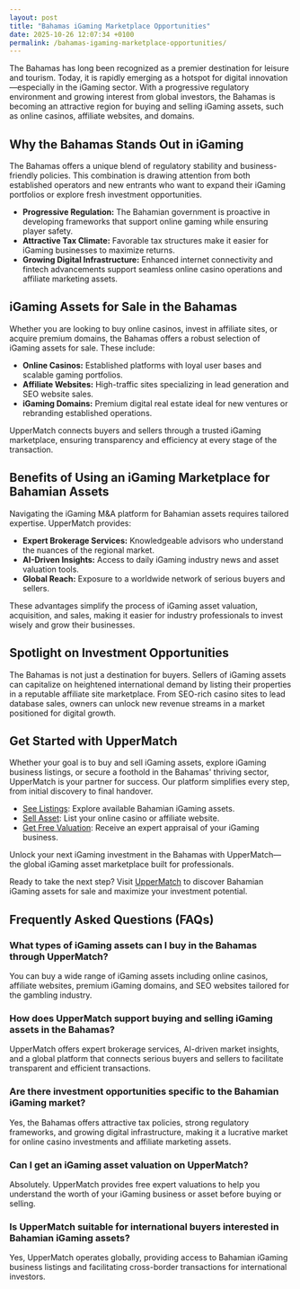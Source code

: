 ```yaml
---
layout: post
title: "Bahamas iGaming Marketplace Opportunities"
date: 2025-10-26 12:07:34 +0100
permalink: /bahamas-igaming-marketplace-opportunities/
---
```

The Bahamas has long been recognized as a premier destination for leisure and tourism. Today, it is rapidly emerging as a hotspot for digital innovation—especially in the iGaming sector. With a progressive regulatory environment and growing interest from global investors, the Bahamas is becoming an attractive region for buying and selling iGaming assets, such as online casinos, affiliate websites, and domains.

## Why the Bahamas Stands Out in iGaming

The Bahamas offers a unique blend of regulatory stability and business-friendly policies. This combination is drawing attention from both established operators and new entrants who want to expand their iGaming portfolios or explore fresh investment opportunities.

- **Progressive Regulation:** The Bahamian government is proactive in developing frameworks that support online gaming while ensuring player safety.
- **Attractive Tax Climate:** Favorable tax structures make it easier for iGaming businesses to maximize returns.
- **Growing Digital Infrastructure:** Enhanced internet connectivity and fintech advancements support seamless online casino operations and affiliate marketing assets.

## iGaming Assets for Sale in the Bahamas

Whether you are looking to buy online casinos, invest in affiliate sites, or acquire premium domains, the Bahamas offers a robust selection of iGaming assets for sale. These include:

- **Online Casinos:** Established platforms with loyal user bases and scalable gaming portfolios.
- **Affiliate Websites:** High-traffic sites specializing in lead generation and SEO website sales.
- **iGaming Domains:** Premium digital real estate ideal for new ventures or rebranding established operations.

UpperMatch connects buyers and sellers through a trusted iGaming marketplace, ensuring transparency and efficiency at every stage of the transaction.

## Benefits of Using an iGaming Marketplace for Bahamian Assets

Navigating the iGaming M&A platform for Bahamian assets requires tailored expertise. UpperMatch provides:

- **Expert Brokerage Services:** Knowledgeable advisors who understand the nuances of the regional market.
- **AI-Driven Insights:** Access to daily iGaming industry news and asset valuation tools.
- **Global Reach:** Exposure to a worldwide network of serious buyers and sellers.

These advantages simplify the process of iGaming asset valuation, acquisition, and sales, making it easier for industry professionals to invest wisely and grow their businesses.

## Spotlight on Investment Opportunities

The Bahamas is not just a destination for buyers. Sellers of iGaming assets can capitalize on heightened international demand by listing their properties in a reputable affiliate site marketplace. From SEO-rich casino sites to lead database sales, owners can unlock new revenue streams in a market positioned for digital growth.

## Get Started with UpperMatch

Whether your goal is to buy and sell iGaming assets, explore iGaming business listings, or secure a foothold in the Bahamas' thriving sector, UpperMatch is your partner for success. Our platform simplifies every step, from initial discovery to final handover.

- [See Listings](https://www.uppermatch.com): Explore available Bahamian iGaming assets.
- [Sell Asset](https://www.uppermatch.com): List your online casino or affiliate website.
- [Get Free Valuation](https://www.uppermatch.com): Receive an expert appraisal of your iGaming business.

Unlock your next iGaming investment in the Bahamas with UpperMatch—the global iGaming asset marketplace built for professionals.

Ready to take the next step? Visit [UpperMatch](https://www.uppermatch.com) to discover Bahamian iGaming assets for sale and maximize your investment potential.

## Frequently Asked Questions (FAQs)

### What types of iGaming assets can I buy in the Bahamas through UpperMatch?  
You can buy a wide range of iGaming assets including online casinos, affiliate websites, premium iGaming domains, and SEO websites tailored for the gambling industry.

### How does UpperMatch support buying and selling iGaming assets in the Bahamas?  
UpperMatch offers expert brokerage services, AI-driven market insights, and a global platform that connects serious buyers and sellers to facilitate transparent and efficient transactions.

### Are there investment opportunities specific to the Bahamian iGaming market?  
Yes, the Bahamas offers attractive tax policies, strong regulatory frameworks, and growing digital infrastructure, making it a lucrative market for online casino investments and affiliate marketing assets.

### Can I get an iGaming asset valuation on UpperMatch?  
Absolutely. UpperMatch provides free expert valuations to help you understand the worth of your iGaming business or asset before buying or selling.

### Is UpperMatch suitable for international buyers interested in Bahamian iGaming assets?  
Yes, UpperMatch operates globally, providing access to Bahamian iGaming business listings and facilitating cross-border transactions for international investors.

<script type="application/ld+json">
{
  "@context": "https://schema.org",
  "@type": "BlogPosting",
  "headline": "Bahamas iGaming Marketplace Opportunities",
  "description": "Explore the growing opportunities in the Bahamas iGaming marketplace including buying and selling online casinos, affiliate websites, and domains through UpperMatch.",
  "image": "https://www.uppermatch.com/assets/images/blog/bahamas-igaming-marketplace.jpg",
  "author": {
    "@type": "Person",
    "name": "UpperMatch"
  },
  "publisher": {
    "@type": "Organization",
    "name": "UpperMatch",
    "logo": {
      "@type": "ImageObject",
      "url": "https://www.uppermatch.com/assets/images/uppermatch-logo.png"
    }
  },
  "datePublished": "2024-06-01",
  "mainEntityOfPage": {
    "@type": "WebPage",
    "@id": "https://www.uppermatch.com/blog/bahamas-igaming-marketplace-opportunities"
  }
}
</script>

<script type="application/ld+json">
{
  "@context": "https://schema.org",
  "@type": "FAQPage",
  "mainEntity": [
    {
      "@type": "Question",
      "name": "What types of iGaming assets can I buy in the Bahamas through UpperMatch?",
      "acceptedAnswer": {
        "@type": "Answer",
        "text": "You can buy a wide range of iGaming assets including online casinos, affiliate websites, premium iGaming domains, and SEO websites tailored for the gambling industry."
      }
    },
    {
      "@type": "Question",
      "name": "How does UpperMatch support buying and selling iGaming assets in the Bahamas?",
      "acceptedAnswer": {
        "@type": "Answer",
        "text": "UpperMatch offers expert brokerage services, AI-driven market insights, and a global platform that connects serious buyers and sellers to facilitate transparent and efficient transactions."
      }
    },
    {
      "@type": "Question",
      "name": "Are there investment opportunities specific to the Bahamian iGaming market?",
      "acceptedAnswer": {
        "@type": "Answer",
        "text": "Yes, the Bahamas offers attractive tax policies, strong regulatory frameworks, and growing digital infrastructure, making it a lucrative market for online casino investments and affiliate marketing assets."
      }
    },
    {
      "@type": "Question",
      "name": "Can I get an iGaming asset valuation on UpperMatch?",
      "acceptedAnswer": {
        "@type": "Answer",
        "text": "Absolutely. UpperMatch provides free expert valuations to help you understand the worth of your iGaming business or asset before buying or selling."
      }
    },
    {
      "@type": "Question",
      "name": "Is UpperMatch suitable for international buyers interested in Bahamian iGaming assets?",
      "acceptedAnswer": {
        "@type": "Answer",
        "text": "Yes, UpperMatch operates globally, providing access to Bahamian iGaming business listings and facilitating cross-border transactions for international investors."
      }
    }
  ]
}
</script>